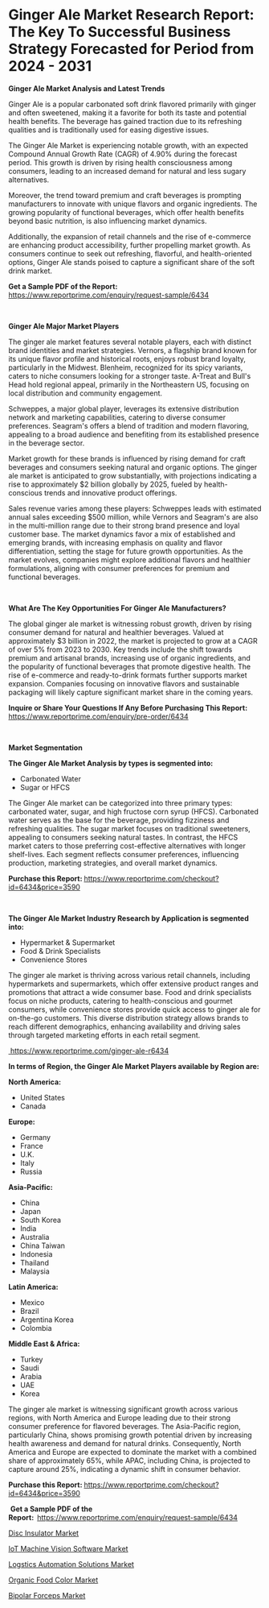 <p><h1>Ginger Ale Market Research Report: The Key To Successful Business Strategy Forecasted for Period from 2024 - 2031</h1></p><p><strong>Ginger Ale Market Analysis and Latest Trends</strong></p>
<p><p>Ginger Ale is a popular carbonated soft drink flavored primarily with ginger and often sweetened, making it a favorite for both its taste and potential health benefits. The beverage has gained traction due to its refreshing qualities and is traditionally used for easing digestive issues. </p><p>The Ginger Ale Market is experiencing notable growth, with an expected Compound Annual Growth Rate (CAGR) of 4.90% during the forecast period. This growth is driven by rising health consciousness among consumers, leading to an increased demand for natural and less sugary alternatives. </p><p>Moreover, the trend toward premium and craft beverages is prompting manufacturers to innovate with unique flavors and organic ingredients. The growing popularity of functional beverages, which offer health benefits beyond basic nutrition, is also influencing market dynamics. </p><p>Additionally, the expansion of retail channels and the rise of e-commerce are enhancing product accessibility, further propelling market growth. As consumers continue to seek out refreshing, flavorful, and health-oriented options, Ginger Ale stands poised to capture a significant share of the soft drink market.</p></p>
<p><strong>Get a Sample PDF of the Report:&nbsp;</strong> <a href="https://www.reportprime.com/enquiry/request-sample/6434">https://www.reportprime.com/enquiry/request-sample/6434</a></p>
<p>&nbsp;</p>
<p><strong>Ginger Ale Major Market Players</strong></p>
<p><p>The ginger ale market features several notable players, each with distinct brand identities and market strategies. Vernors, a flagship brand known for its unique flavor profile and historical roots, enjoys robust brand loyalty, particularly in the Midwest. Blenheim, recognized for its spicy variants, caters to niche consumers looking for a stronger taste. A-Treat and Bull's Head hold regional appeal, primarily in the Northeastern US, focusing on local distribution and community engagement.</p><p>Schweppes, a major global player, leverages its extensive distribution network and marketing capabilities, catering to diverse consumer preferences. Seagram's offers a blend of tradition and modern flavoring, appealing to a broad audience and benefiting from its established presence in the beverage sector.</p><p>Market growth for these brands is influenced by rising demand for craft beverages and consumers seeking natural and organic options. The ginger ale market is anticipated to grow substantially, with projections indicating a rise to approximately $2 billion globally by 2025, fueled by health-conscious trends and innovative product offerings.</p><p>Sales revenue varies among these players: Schweppes leads with estimated annual sales exceeding $500 million, while Vernors and Seagram's are also in the multi-million range due to their strong brand presence and loyal customer base. The market dynamics favor a mix of established and emerging brands, with increasing emphasis on quality and flavor differentiation, setting the stage for future growth opportunities. As the market evolves, companies might explore additional flavors and healthier formulations, aligning with consumer preferences for premium and functional beverages.</p></p>
<p>&nbsp;</p>
<p><strong>What Are The Key Opportunities For Ginger Ale Manufacturers?</strong></p>
<p><p>The global ginger ale market is witnessing robust growth, driven by rising consumer demand for natural and healthier beverages. Valued at approximately $3 billion in 2022, the market is projected to grow at a CAGR of over 5% from 2023 to 2030. Key trends include the shift towards premium and artisanal brands, increasing use of organic ingredients, and the popularity of functional beverages that promote digestive health. The rise of e-commerce and ready-to-drink formats further supports market expansion. Companies focusing on innovative flavors and sustainable packaging will likely capture significant market share in the coming years.</p></p>
<p><strong>Inquire or Share Your Questions If Any Before Purchasing This Report:</strong> <a href="https://www.reportprime.com/enquiry/pre-order/6434">https://www.reportprime.com/enquiry/pre-order/6434</a></p>
<p>&nbsp;</p>
<p><strong>Market Segmentation</strong></p>
<p><strong>The Ginger Ale Market Analysis by types is segmented into:</strong></p>
<p><ul><li>Carbonated Water</li><li>Sugar or HFCS</li></ul></p>
<p><p>The Ginger Ale market can be categorized into three primary types: carbonated water, sugar, and high fructose corn syrup (HFCS). Carbonated water serves as the base for the beverage, providing fizziness and refreshing qualities. The sugar market focuses on traditional sweeteners, appealing to consumers seeking natural tastes. In contrast, the HFCS market caters to those preferring cost-effective alternatives with longer shelf-lives. Each segment reflects consumer preferences, influencing production, marketing strategies, and overall market dynamics.</p></p>
<p><strong>Purchase this Report:&nbsp;</strong><a href="https://www.reportprime.com/checkout?id=6434&price=3590">https://www.reportprime.com/checkout?id=6434&price=3590</a></p>
<p>&nbsp;</p>
<p><strong>The Ginger Ale Market Industry Research by Application is segmented into:</strong></p>
<p><ul><li>Hypermarket & Supermarket</li><li>Food & Drink Specialists</li><li>Convenience Stores</li></ul></p>
<p><p>The ginger ale market is thriving across various retail channels, including hypermarkets and supermarkets, which offer extensive product ranges and promotions that attract a wide consumer base. Food and drink specialists focus on niche products, catering to health-conscious and gourmet consumers, while convenience stores provide quick access to ginger ale for on-the-go customers. This diverse distribution strategy allows brands to reach different demographics, enhancing availability and driving sales through targeted marketing efforts in each retail segment.</p></p>
<p><a href="https://www.reportprime.com/ginger-ale-r6434">&nbsp;https://www.reportprime.com/ginger-ale-r6434</a></p>
<p><strong>In terms of Region, the Ginger Ale Market Players available by Region are:</strong></p>
<p>
    <p> <strong> North America: </strong>
        <ul>
            <li>United States</li>
            <li>Canada</li>
        </ul>
        </p> 
    <p> <strong> Europe: </strong>
        <ul>
            <li>Germany</li>
            <li>France</li>
            <li>U.K.</li>
            <li>Italy</li>
            <li>Russia</li>
        </ul>
        </p> 
    <p> <strong> Asia-Pacific: </strong>
        <ul>
            <li>China</li>
            <li>Japan</li>
            <li>South Korea</li>
            <li>India</li>
            <li>Australia</li>
            <li>China Taiwan</li>
            <li>Indonesia</li>
            <li>Thailand</li>
            <li>Malaysia</li>
        </ul>
        </p> 
    <p> <strong> Latin America: </strong>
        <ul>
            <li>Mexico</li>
            <li>Brazil</li>
            <li>Argentina Korea</li>
            <li>Colombia</li>
        </ul>
        </p> 
    <p> <strong> Middle East & Africa: </strong>
        <ul>
            <li>Turkey</li>
            <li>Saudi</li>
            <li>Arabia</li>
            <li>UAE</li>
            <li>Korea</li>
        </ul>
    </p>
    </p>
<p><p>The ginger ale market is witnessing significant growth across various regions, with North America and Europe leading due to their strong consumer preference for flavored beverages. The Asia-Pacific region, particularly China, shows promising growth potential driven by increasing health awareness and demand for natural drinks. Consequently, North America and Europe are expected to dominate the market with a combined share of approximately 65%, while APAC, including China, is projected to capture around 25%, indicating a dynamic shift in consumer behavior.</p></p>
<p><strong>Purchase this Report: </strong><a href="https://www.reportprime.com/checkout?id=6434&price=3590">https://www.reportprime.com/checkout?id=6434&price=3590</a></p>
<p>&nbsp;<strong>Get a Sample PDF of the Report:&nbsp;&nbsp;</strong><a href="https://www.reportprime.com/enquiry/request-sample/6434">https://www.reportprime.com/enquiry/request-sample/6434</a></p>
<p><strong></strong></p>
<p><p><a href="https://medium.com/@shjsi3663/disc-insulator-market-essentials-key-market-players-demand-drivers-and-roi-potential-forecasted-48ff74af9324">Disc Insulator Market</a></p><p><a href="https://issuu.com/reportprime-2/docs/iot-machine-vision-software-market-_ce4e1896609d0e">IoT Machine Vision Software Market</a></p><p><a href="https://issuu.com/reportprime-2/docs/logstics-automation-solutions-marke_dad7ea67cc417e">Logstics Automation Solutions Market</a></p><p><a href="https://github.com/CliffMedina6/Market-Research-Report-List-6/blob/main/organic-food-color-market.md">Organic Food Color Market</a></p><p><a href="https://www.linkedin.com/pulse/bipolar-forceps-market-share-size-trends-industry-analysis-eyywf?trackingId=vNiupL1QSb6CZoZNgAeXOQ%3D%3D">Bipolar Forceps Market</a></p></p>